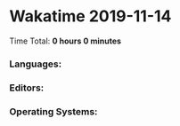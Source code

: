 # Wakatime 2019-11-14

Time Total: **0 hours 0 minutes**

### Languages:

### Editors:

### Operating Systems:

